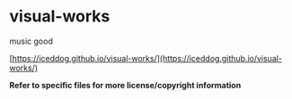 # visual-works

 music good

[https://iceddog.github.io/visual-works/](https://iceddog.github.io/visual-works/)

**Refer to specific files for more license/copyright information**